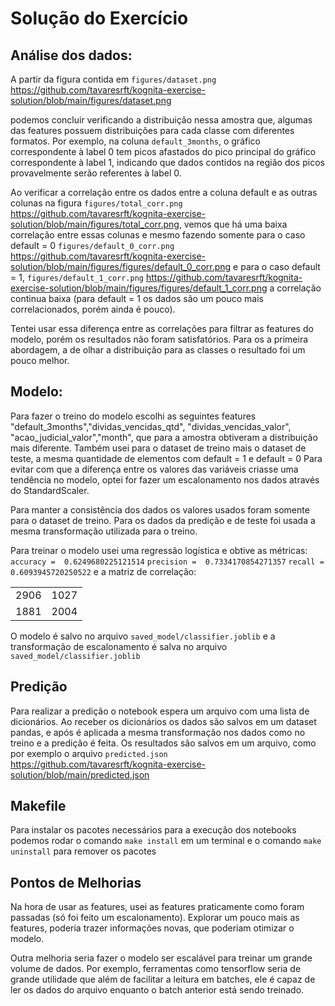 # Solução do Exercício


## Análise dos dados:

A partir da figura contida em `figures/dataset.png` <https://github.com/tavaresrft/kognita-exercise-solution/blob/main/figures/dataset.png>

podemos concluir verificando a distribuição nessa amostra que, 
algumas das features possuem  distribuições para cada classe
com diferentes formatos. Por exemplo, na coluna `default_3months`,
o gráfico correspondente à label 0 tem picos afastados do pico principal
do gráfico correspondente à label 1, indicando que dados contidos na região
dos picos provavelmente serão referentes à label 0.

Ao verificar a correlação entre os dados entre a coluna default e as outras colunas
na figura `figures/total_corr.png` <https://github.com/tavaresrft/kognita-exercise-solution/blob/main/figures/total_corr.png>, vemos que há uma baixa correlação entre essas colunas
e mesmo fazendo somente para o caso default = 0 `figures/default_0_corr.png` <https://github.com/tavaresrft/kognita-exercise-solution/blob/main/figures/figures/default_0_corr.png>
e para o caso default = 1, `figures/default_1_corr.png` <https://github.com/tavaresrft/kognita-exercise-solution/blob/main/figures/figures/default_1_corr.png> a correlação continua baixa (para
default = 1 os dados são um pouco mais correlacionados, porém ainda é pouco).

Tentei usar essa diferença entre as correlações para filtrar as features do modelo, porém os resultados
não foram satisfatórios. Para os a primeira abordagem, a de olhar a distribuição para as classes o
resultado foi um pouco melhor.

## Modelo:

Para fazer o treino do modelo escolhi as seguintes features "default_3months","dividas_vencidas_qtd", "dividas_vencidas_valor", "acao_judicial_valor","month", que para a amostra obtiveram a distribuição mais diferente.
Também usei para o dataset de treino mais o dataset de teste, a mesma quantidade de elementos com
default = 1 e default = 0
Para evitar com que a diferença entre os valores das variáveis criasse uma tendência no modelo,
optei for fazer um escalonamento nos dados através do StandardScaler. 

Para manter a consistência dos dados
os valores usados foram somente para o dataset de treino. Para os dados da predição e de teste foi usada a
mesma transformação utilizada para o treino.

Para treinar o modelo usei uma regressão logística e obtive as métricas:
`accuracy =  0.6249680225121514`
`precision =  0.7334170854271357`
`recall =  0.6093945720250522`
e a matriz de correlação:

|       |       |            
|:-----:|:-----:|
|  2906   |  1027 |
|  1881   |  2004 |   


O modelo é salvo no arquivo `saved_model/classifier.joblib` e a transformação de
escalonamento é salva no arquivo `saved_model/classifier.joblib`


## Predição

Para realizar a predição o notebook espera um arquivo com uma lista de dicionários.
Ao receber os dicionários os dados são salvos em um dataset pandas, e após
é aplicada a mesma transformação nos dados como no treino e a predição é feita.
Os resultados são salvos em um arquivo, como por exemplo o arquivo `predicted.json`
<https://github.com/tavaresrft/kognita-exercise-solution/blob/main/predicted.json>


## Makefile

Para instalar os pacotes necessários para a execução dos notebooks podemos rodar o comando
`make install` em um terminal e o comando `make uninstall` para remover os pacotes




## Pontos de Melhorias

Na hora de usar as features, usei as features praticamente como foram passadas
(só foi feito um escalonamento). Explorar um pouco mais as features, poderia
trazer informações novas, que poderiam otimizar o modelo.

Outra melhoria seria fazer o modelo ser escalável para treinar um grande volume
de dados. Por exemplo, ferramentas como tensorflow seria de grande utilidade
que além de facilitar a leitura em batches, ele é capaz de ler os dados do arquivo
enquanto o batch anterior está sendo treinado.

